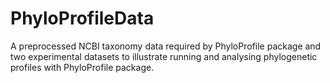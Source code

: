 # PhyloProfileData
A preprocessed NCBI taxonomy data required by PhyloProfile package and two 
experimental datasets to illustrate running and analysing phylogenetic profiles 
with PhyloProfile package.
